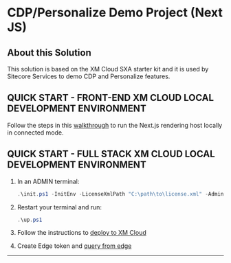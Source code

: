 # CDP/Personalize Demo Project (Next JS)

## About this Solution

This solution is based on the XM Cloud SXA starter kit and it is used by Sitecore Services to demo CDP and Personalize features. 

## QUICK START - FRONT-END XM CLOUD LOCAL DEVELOPMENT ENVIRONMENT

Follow the steps in this [walkthrough](https://doc.sitecore.com/xmc/en/developers/xm-cloud/walkthrough--setting-up-your-full-stack-xm-cloud-local-development-environment.html) to run the Next.js rendering host locally in connected mode.


## QUICK START - FULL STACK XM CLOUD LOCAL DEVELOPMENT ENVIRONMENT

1. In an ADMIN terminal:

    ```ps1
    .\init.ps1 -InitEnv -LicenseXmlPath "C:\path\to\license.xml" -AdminPassword "DesiredAdminPassword"
    ```

2. Restart your terminal and run:

    ```ps1
    .\up.ps1
    ```

3. Follow the instructions to [deploy to XM Cloud](#deploy-to-xmcloud)

4. Create Edge token and [query from edge](#query-edge)

*** 




